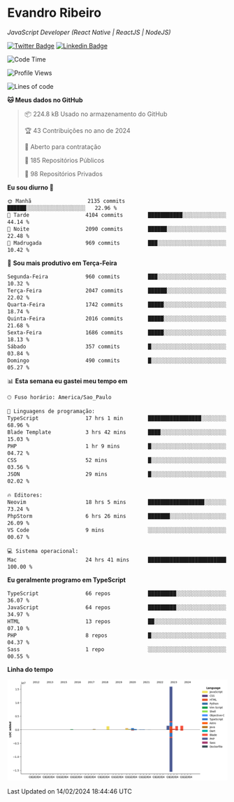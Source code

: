 # Evandro **Ribeiro**

*JavaScript Developer (React Native | ReactJS | NodeJS)*

[![Twitter Badge](https://img.shields.io/badge/-@ribeiroevandro-201B2D?style=flat-square&labelColor=201B2D&logo=twitter&logoColor=white&link=https://twitter.com/ribeiroevandro)](https://twitter.com/ribeiroevandro) 
[![Linkedin Badge](https://img.shields.io/badge/-Evandro%20Ribeiro-201B2D?style=flat-square&logo=Linkedin&logoColor=white&link=https://www.linkedin.com/in/ribeiroevandro)](https://www.linkedin.com/in/ribeiroevandro) 


<!--START_SECTION:waka-->
![Code Time](http://img.shields.io/badge/Code%20Time-3%2C694%20hrs%2042%20mins-blue)

![Profile Views](http://img.shields.io/badge/Visualizac%C3%B5es%20do%20perfil-0-blue)

![Lines of code](https://img.shields.io/badge/Desde%20o%20Hello%20World%20eu%20escrevi-23.8%20million%20linhas%20de%20c%C3%B3digo-blue)

**🐱 Meus dados no GitHub** 

> 📦 224.8 kB Usado no armazenamento do GitHub 
 > 
> 🏆 43 Contribuições no ano de 2024
 > 
> 💼 Aberto para contratação
 > 
> 📜 185 Repositórios Públicos 
 > 
> 🔑 98 Repositórios Privados 
 > 
**Eu sou diurno 🐤** 

```text
🌞 Manhã                  2135 commits        ██████░░░░░░░░░░░░░░░░░░░   22.96 % 
🌆 Tarde                  4104 commits        ███████████░░░░░░░░░░░░░░   44.14 % 
🌃 Noite                  2090 commits        ██████░░░░░░░░░░░░░░░░░░░   22.48 % 
🌙 Madrugada              969 commits         ███░░░░░░░░░░░░░░░░░░░░░░   10.42 % 
```
📅 **Sou mais produtivo em Terça-Feira** 

```text
Segunda-Feira            960 commits         ███░░░░░░░░░░░░░░░░░░░░░░   10.32 % 
Terça-Feira              2047 commits        ██████░░░░░░░░░░░░░░░░░░░   22.02 % 
Quarta-Feira             1742 commits        █████░░░░░░░░░░░░░░░░░░░░   18.74 % 
Quinta-Feira             2016 commits        █████░░░░░░░░░░░░░░░░░░░░   21.68 % 
Sexta-Feira              1686 commits        █████░░░░░░░░░░░░░░░░░░░░   18.13 % 
Sábado                   357 commits         █░░░░░░░░░░░░░░░░░░░░░░░░   03.84 % 
Domingo                  490 commits         █░░░░░░░░░░░░░░░░░░░░░░░░   05.27 % 
```


📊 **Esta semana eu gastei meu tempo em** 

```text
🕑︎ Fuso horário: America/Sao_Paulo

💬 Linguagens de programação: 
TypeScript               17 hrs 1 min        █████████████████░░░░░░░░   68.96 % 
Blade Template           3 hrs 42 mins       ████░░░░░░░░░░░░░░░░░░░░░   15.03 % 
PHP                      1 hr 9 mins         █░░░░░░░░░░░░░░░░░░░░░░░░   04.72 % 
CSS                      52 mins             █░░░░░░░░░░░░░░░░░░░░░░░░   03.56 % 
JSON                     29 mins             █░░░░░░░░░░░░░░░░░░░░░░░░   02.02 % 

🔥 Editores: 
Neovim                   18 hrs 5 mins       ██████████████████░░░░░░░   73.24 % 
PhpStorm                 6 hrs 26 mins       ███████░░░░░░░░░░░░░░░░░░   26.09 % 
VS Code                  9 mins              ░░░░░░░░░░░░░░░░░░░░░░░░░   00.67 % 

💻 Sistema operacional: 
Mac                      24 hrs 41 mins      █████████████████████████   100.00 % 
```

**Eu geralmente programo em TypeScript** 

```text
TypeScript               66 repos            █████████░░░░░░░░░░░░░░░░   36.07 % 
JavaScript               64 repos            █████████░░░░░░░░░░░░░░░░   34.97 % 
HTML                     13 repos            ██░░░░░░░░░░░░░░░░░░░░░░░   07.10 % 
PHP                      8 repos             █░░░░░░░░░░░░░░░░░░░░░░░░   04.37 % 
Sass                     1 repo              ░░░░░░░░░░░░░░░░░░░░░░░░░   00.55 % 
```



**Linha do tempo**

![Lines of Code chart](https://raw.githubusercontent.com/ribeiroevandro/ribeiroevandro/main/assets/bar_graph.png)


 Last Updated on 14/02/2024 18:44:46 UTC
<!--END_SECTION:waka-->
